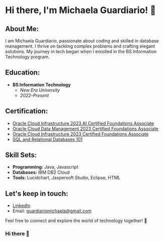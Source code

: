# Hi there, I'm Michaela Guardiario! 👋

## About Me:
I am Michaela Guardiario, passionate about coding and skilled in database management. I thrive on tackling complex problems and crafting elegant solutions. My journey in tech began when I enrolled in the BS Information Technology program.

## Education:
- **BS Information Technology**
  - *New Era University*
  - *2022-Present*

## Certification:
- [Oracle Cloud Infrastructure 2023 AI Certified Foundations Associate](	
https://catalog-education.oracle.com/pls/certview/sharebadge?id=63F148DB48EB8EE16FA504F90F437E89F4BD56E23D01D0EF4409C90843671556&fbclid=IwAR0iA2dSvjNc1CO-c-FRWTqtf1IB4YAJ_7Dx5wAIWaNcQFfQTIsoUOYAIDw)
- [Oracle Cloud Data Management 2023 Certified Foundations Associate](https://catalog-education.oracle.com/pls/certview/sharebadge?id=50FEB633C607C3D72553384644594A950BFF703FE64E52998560F4DC423D6E82&fbclid=IwAR1q7a2ZM2po0pAzN17w-2vgkdE3gUrzbwHkelBGhzWcNUxZ9q61ezGI89w)
- [Oracle Cloud Infrastructure 2023 Certified Foundations Associate](https://catalog-education.oracle.com/pls/certview/sharebadge?id=1DA594B4160014B52EC43EFD84812984DBD018ABD36B972E26F2FD6FA1906B82&fbclid=IwAR2LdG3u5xEKM4hIT3J2FzlKozEYSzaH3qCQd89ETsFjq2RAnZC2HaPSELU%20Submission%20comments%20Comments%20(0))
- [SQL and Relational Databases 101](https://courses.cognitiveclass.ai/certificates/5f79d24889b24b66932c40ff3799c525)

## Skill Sets:
- **Programming:** Java, Javascript
- **Databases:** IBM DB2 Cloud
- **Tools:** Lucidchart, Jaspersoft Studio, Eclipse, HTML

## Let's keep in touch:
- [LinkedIn](https://www.linkedin.com/in/michaelaguardiario/)
- Email: guardiariomichaela@gmail.com

Feel free to connect and explore the world of technology together! 🚀

[Certification_Link_1]: # "Link to Oracle Cloud Infrastructure 2023 AI Certified Foundations Associate Certification"
[Certification_Link_2]: # "Link to Oracle Cloud Data Management 2023 Certified Foundations Associate Certification"
[Certification_Link_3]: # "Link to Oracle Cloud Infrastructure 2023 Certified Foundations Associate Certification"
[Certification_Link_4]: # "Link to SQL and Relational Databases 101 Certification"
[LinkedIn_Profile_Link]: LinkedIn_Profile_Link "LinkedIn Profile Link"
### Hi there 👋

